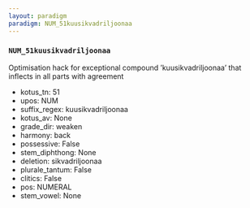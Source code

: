 ```yaml
---
layout: paradigm
paradigm: NUM_51kuusikvadriljoonaa
---
```

### ` NUM_51kuusikvadriljoonaa `

Optimisation hack for exceptional compound ’kuusikvadriljoonaa’ that inflects in all parts with agreement
* kotus_tn: 51
* upos: NUM
* suffix_regex: kuusikvadriljoonaa
* kotus_av: None
* grade_dir: weaken
* harmony: back
* possessive: False
* stem_diphthong: None
* deletion: sikvadriljoonaa
* plurale_tantum: False
* clitics: False
* pos: NUMERAL
* stem_vowel: None
